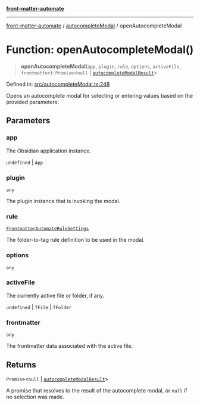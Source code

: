 [**front-matter-automate**](../../README.md)

***

[front-matter-automate](../../modules.md) / [autocompleteModal](../README.md) / openAutocompleteModal

# Function: openAutocompleteModal()

> **openAutocompleteModal**(`app`, `plugin`, `rule`, `options`, `activeFile`, `frontmatter`): `Promise`\<`null` \| [`autocompleteModalResult`](../interfaces/autocompleteModalResult.md)\>

Defined in: [src/autocompleteModal.ts:248](https://github.com/Christian-Me/folder-to-tags-plugin/blob/c4f3804089f2bfe27979efdfa349dd5a9da04cc5/src/autocompleteModal.ts#L248)

Opens an autocomplete modal for selecting or entering values based on the provided parameters.

## Parameters

### app

The Obsidian application instance.

`undefined` | `App`

### plugin

`any`

The plugin instance that is invoking the modal.

### rule

[`FrontmatterAutomateRuleSettings`](../../types/interfaces/FrontmatterAutomateRuleSettings.md)

The folder-to-tag rule definition to be used in the modal.

### options

`any`

### activeFile

The currently active file or folder, if any.

`undefined` | `TFile` | `TFolder`

### frontmatter

`any`

The frontmatter data associated with the active file.

## Returns

`Promise`\<`null` \| [`autocompleteModalResult`](../interfaces/autocompleteModalResult.md)\>

A promise that resolves to the result of the autocomplete modal, or `null` if no selection was made.
